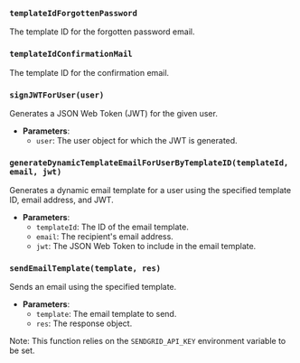 ### `templateIdForgottenPassword`

The template ID for the forgotten password email.

### `templateIdConfirmationMail`

The template ID for the confirmation email.

### `signJWTForUser(user)`

Generates a JSON Web Token (JWT) for the given user.

- **Parameters**:
    - `user`: The user object for which the JWT is generated.

### `generateDynamicTemplateEmailForUserByTemplateID(templateId, email, jwt)`

Generates a dynamic email template for a user using the specified template ID, email address, and JWT.

- **Parameters**:
    - `templateId`: The ID of the email template.
    - `email`: The recipient's email address.
    - `jwt`: The JSON Web Token to include in the email template.

### `sendEmailTemplate(template, res)`

Sends an email using the specified template.

- **Parameters**:
    - `template`: The email template to send.
    - `res`: The response object.

Note: This function relies on the `SENDGRID_API_KEY` environment variable to be set.